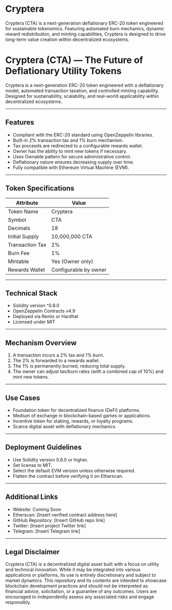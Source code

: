 # Cryptera
Cryptera (CTA) is a next-generation deflationary ERC-20 token engineered for sustainable tokenomics. Featuring automated burn mechanics, dynamic reward redistribution, and minting capabilities, Cryptera is designed to drive long-term value creation within decentralized ecosystems.
# Cryptera (CTA) — The Future of Deflationary Utility Tokens

Cryptera is a next-generation ERC-20 token engineered with a deflationary model, automated transaction taxation, and controlled minting capability. Designed for sustainability, scalability, and real-world applicability within decentralized ecosystems.

---

## Features

- Compliant with the ERC-20 standard using OpenZeppelin libraries.
- Built-in 2% transaction tax and 1% burn mechanism.
- Tax proceeds are redirected to a configurable rewards wallet.
- Owner has the ability to mint new tokens if necessary.
- Uses Ownable pattern for secure administrative control.
- Deflationary nature ensures decreasing supply over time.
- Fully compatible with Ethereum Virtual Machine (EVM).

---

## Token Specifications

| Attribute         | Value                        |
|------------------|------------------------------|
| Token Name       | Cryptera                     |
| Symbol           | CTA                          |
| Decimals         | 18                           |
| Initial Supply   | 10,000,000 CTA               |
| Transaction Tax  | 2%                           |
| Burn Fee         | 1%                           |
| Mintable         | Yes (Owner only)             |
| Rewards Wallet   | Configurable by owner        |

---

## Technical Stack

- Solidity version ^0.8.0
- OpenZeppelin Contracts v4.9
- Deployed via Remix or Hardhat
- Licensed under MIT

---

## Mechanism Overview

1. A transaction incurs a 2% tax and 1% burn.
2. The 2% is forwarded to a rewards wallet.
3. The 1% is permanently burned, reducing total supply.
4. The owner can adjust tax/burn rates (with a combined cap of 10%) and mint new tokens.

---

## Use Cases

- Foundation token for decentralized finance (DeFi) platforms.
- Medium of exchange in blockchain-based games or applications.
- Incentive token for staking, rewards, or loyalty programs.
- Scarce digital asset with deflationary mechanics.

---

## Deployment Guidelines

- Use Solidity version 0.8.0 or higher.
- Set license to MIT.
- Select the default EVM version unless otherwise required.
- Flatten the contract before verifying it on Etherscan.

---

## Additional Links

- Website: Coming Soon
- Etherscan: [Insert verified contract address here]
- GitHub Repository: [Insert GitHub repo link]
- Twitter: [Insert project Twitter link]
- Telegram: [Insert Telegram link]

---

## Legal Disclaimer

Cryptera (CTA) is a decentralized digital asset built with a focus on utility and technical innovation. While it may be integrated into various applications or platforms, its use is entirely discretionary and subject to market dynamics. This repository and its contents are intended to showcase blockchain development practices and should not be interpreted as financial advice, solicitation, or a guarantee of any outcomes. Users are encouraged to independently assess any associated risks and engage responsibly.
